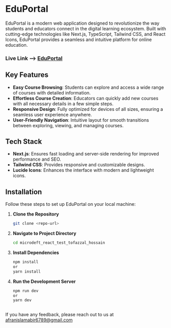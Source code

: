 # EduPortal  

EduPortal is a modern web application designed to revolutionize the way students and educators connect in the digital learning ecosystem. Built with cutting-edge technologies like Next.js, TypeScript, Tailwind CSS, and React Icons, EduPortal provides a seamless and intuitive platform for online education.


### Live Link --> [EduPortal](https://microdeft-react-test-tofazzal-hossain.vercel.app)

## Key Features  



- **Easy Course Browsing**: Students can explore and access a wide range of courses with detailed information. 
- **Effortless Course Creation**: Educators can quickly add new courses with all necessary details in a few simple steps.
- **Responsive Design**: Fully optimized for devices of all sizes, ensuring a seamless user experience anywhere.
- **User-Friendly Navigation**: Intuitive layout for smooth transitions between exploring, viewing, and managing courses. 

## Tech Stack  

- **Next.js**: Ensures fast loading and server-side rendering for improved performance and SEO.  
- **Tailwind CSS**: Provides responsive and customizable designs.  
- **Lucide Icons**: Enhances the interface with modern and lightweight icons.  

## Installation  

Follow these steps to set up EduPortal on your local machine:  

1. **Clone the Repository**  
   ```bash  
   git clone <repo-url>

2. **Navigate to Project Directory**
   ```bash 
   cd microdeft_react_test_tofazzal_hossain

4. **Install Dependencies**
    ```bash 
   npm install
   or
   yarn install

6. **Run the Development Server**
    ```bash 
   npm run dev
   or
   yarn dev



If you have any feedback, please reach out to us at afranislamabir6789@gmail.com

